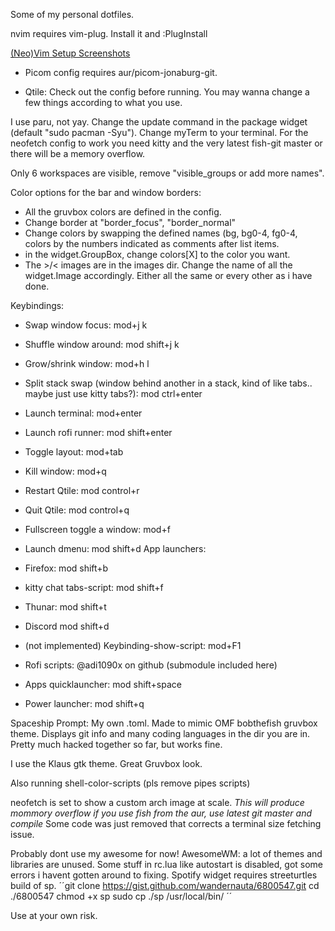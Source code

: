 Some of my personal dotfiles.

nvim requires vim-plug. Install it and :PlugInstall

[(Neo)Vim Setup Screenshots](https://imgur.com/a/M9jpWJP)


* Picom config requires aur/picom-jonaburg-git.


* Qtile: Check out the config before running. You may wanna change a few things according to what you use.

I use paru, not yay. Change the update command in the package widget (default "sudo pacman -Syu").
Change myTerm to your terminal. For the neofetch config to work you need kitty and the very latest fish-git master or there will be a memory overflow.

Only 6 workspaces are visible, remove "visible_groups or add more names".

Color options for the bar and window borders:
* All the gruvbox colors are defined in the config.
* Change border at "border_focus", "border_normal"
* Change colors by swapping the defined names (bg, bg0-4, fg0-4, colors by the numbers indicated as comments after list items.
* in the widget.GroupBox, change colors[X] to the color you want.
* The >/< images are in the images dir. Change the name of all the widget.Image accordingly. Either all the same or every other as i have done.


Keybindings:
* Swap window focus: mod+j k
* Shuffle window around: mod shift+j k
* Grow/shrink window: mod+h l
* Split stack swap (window behind another in a stack, kind of like tabs.. maybe just use kitty tabs?): mod ctrl+enter
* Launch terminal: mod+enter
* Launch rofi runner: mod shift+enter
* Toggle layout: mod+tab
* Kill window: mod+q
* Restart Qtile: mod control+r
* Quit Qtile: mod control+q
* Fullscreen toggle a window: mod+f
* Launch dmenu: mod shift+d
App launchers:
* Firefox: mod shift+b
* kitty chat tabs-script: mod shift+f
* Thunar: mod shift+t
* Discord mod shift+d
* (not implemented) Keybinding-show-script: mod+F1

* Rofi scripts: @adi1090x on github (submodule included here)
* Apps quicklauncher: mod shift+space
* Power launcher: mod shift+q

Spaceship Prompt: My own .toml. Made to mimic OMF bobthefish gruvbox theme. Displays git info and many coding languages in the dir you are in.
Pretty much hacked together so far, but works fine.


I use the Klaus gtk theme. Great Gruvbox look.


Also running shell-color-scripts (pls remove pipes scripts)

neofetch is set to show a custom arch image at scale. *This will produce mommory overflow if you use fish from the aur, use latest git master and compile* Some code was just removed that corrects a terminal size fetching issue.







Probably dont use my awesome for now!
AwesomeWM: a lot of themes and libraries are unused. Some stuff in rc.lua like autostart is disabled, got some errors i havent gotten around to fixing.
Spotify widget requires streeturtles build of sp.
´´git clone https://gist.github.com/wandernauta/6800547.git
        cd ./6800547
        chmod +x sp
        sudo cp ./sp /usr/local/bin/ 
´´

Use at your own risk.
